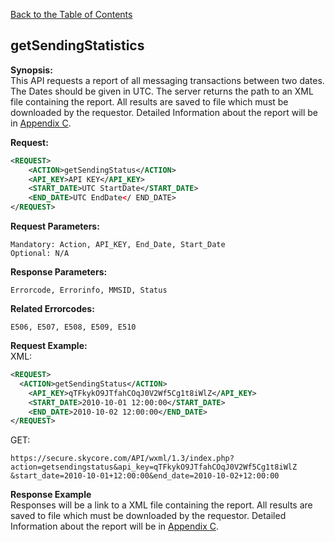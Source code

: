 [Back to the Table of Contents](/1.3/README.md)

## getSendingStatistics

__Synopsis:__  
This API requests a report of all messaging transactions between two dates.  The Dates should be given in UTC. The server returns the path to an XML file containing the report. All results are saved to file which must be downloaded by the requestor. Detailed Information about the report will be in [Appendix C](/1.3/CONTENTS/APPENDIX/APPENDIX_C.md).

__Request:__
```xml
<REQUEST>
    <ACTION>getSendingStatus</ACTION>
    <API_KEY>API KEY</API_KEY>
    <START_DATE>UTC StartDate</START_DATE>
    <END_DATE>UTC EndDate</ END_DATE>
</REQUEST>
```

__Request Parameters:__

    Mandatory: Action, API_KEY, End_Date, Start_Date
    Optional: N/A

__Response Parameters:__

    Errorcode, Errorinfo, MMSID, Status

__Related Errorcodes:__

    E506, E507, E508, E509, E510

__Request Example:__  
XML:
```xml
<REQUEST>
  <ACTION>getSendingStatus</ACTION>
    <API_KEY>qTFkykO9JTfahCOqJ0V2Wf5Cg1t8iWlZ</API_KEY>
    <START_DATE>2010-10-01 12:00:00</START_DATE>
    <END_DATE>2010-10-02 12:00:00</END_DATE>
</REQUEST>
```

GET:

    https://secure.skycore.com/API/wxml/1.3/index.php?action=getsendingstatus&api_key=qTFkykO9JTfahCOqJ0V2Wf5Cg1t8iWlZ
    &start_date=2010-10-01+12:00:00&end_date=2010-10-02+12:00:00

__Response Example__  
Responses will be a link to a XML file containing the report. All results are saved to file which must be downloaded by the requestor. Detailed Information about the report will be in [Appendix C](/1.3/CONTENTS/APPENDIX/APPENDIX_C.md).

